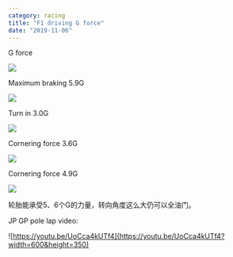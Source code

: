 ```yaml
---
category: racing
title: "F1 driving G force"
date: "2019-11-06"
---
```


G force 

![](https://i.imgur.com/8omGrnt.png)

Maximum braking 5.9G 

![](https://i.imgur.com/ITum5mn.png)

Turn in 3.0G 

![](https://i.imgur.com/IPgAWrz.png)

Cornering force 3.6G 

![](https://i.imgur.com/7bOapvl.png)

Cornering force 4.9G 

![](https://i.imgur.com/8ZY0ivl.png)

轮胎能承受5、6个G的力量，转向角度这么大仍可以全油门。

JP GP pole lap video: 

![https://youtu.be/UoCca4kUTf4](https://youtu.be/UoCca4kUTf4?width=600&height=350)

